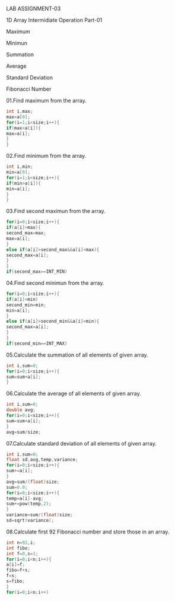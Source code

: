 LAB ASSIGNMENT-03

1D Array Intermidiate Operation Part-01

Maximum

Minimun

Summation

Average

Standard Deviation

Fibonacci Number

01.Find maximum from the array.

```C
int i,max;
max=a[0];
for(i=1;i<size;i++){
if(max<a[i]){
max=a[i];
}
}
```

02.Find minimum from the array.

```C
int i,min;
min=a[0];
for(i=1;i<size;i++){
if(min>a[i]){
min=a[i];
}
}
```

03.Find second maximun from the array.

```C
for(i=0;i<size;i++){
if(a[i]>max){
second_max=max;
max=a[i];
}
else if(a[i]>second_max&&a[i]<max){
second_max=a[i];
}
}
if(second_max==INT_MIN)
```

04.Find second minimun from the array.

```C
for(i=0;i<size;i++){
if(a[i]<min)
second_min=min;
min=a[i];
}
else if(a[i]>second_min&&a[i]<min){
second_max=a[i];
}
}
if(second_min==INT_MAX)
```

05.Calculate the summation of all elements of given array.

```C
int i,sum=0;
for(i=0;i<size;i++){
sum=sum+a[i];
}
```

06.Calculate the average of all elements of given array.

```C
int i,sum=0;
double avg;
for(i=0;i<size;i++){
sum=sum+a[i];
}
avg=sum/size;
```

07.Calculate standard deviation of all elements of given array.
```C
int i,sum=0;
float sd,avg,temp,variance;
for(i=0;i<size;i++){
sum+=a[i];
}
avg=sum/(float)size;
sum=0.0;
for(i=0;i<size;i++){
temp=a[i]-avg;
sum+=pow(temp,2);
}
variance=sum/(float)size;
sd=sqrt(variance);
```

08.Calculate first 92 Fibonacci number and store those in an array.

```C
int n=92,i;
int fibo;
int f=0,s=1;
for(i=0;i<n;i++){
a[i]=f;
fibo=f+s;
f=s;
s=fibo;
}
for(i=0;i<n;i++)
```
